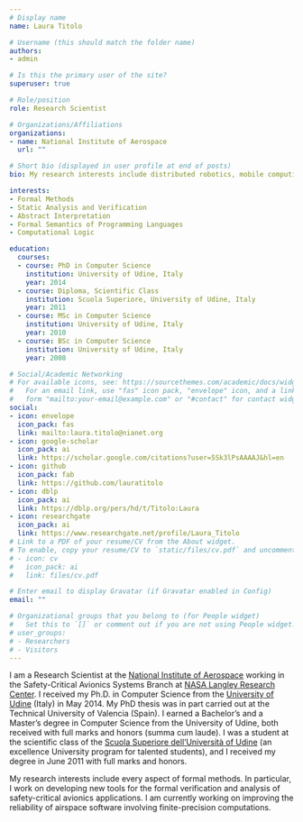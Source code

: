 ```yaml
---
# Display name
name: Laura Titolo

# Username (this should match the folder name)
authors:
- admin

# Is this the primary user of the site?
superuser: true

# Role/position
role: Research Scientist

# Organizations/Affiliations
organizations:
- name: National Institute of Aerospace
  url: ""

# Short bio (displayed in user profile at end of posts)
bio: My research interests include distributed robotics, mobile computing and programmable matter.

interests:
- Formal Methods
- Static Analysis and Verification
- Abstract Interpretation
- Formal Semantics of Programming Languages
- Computational Logic

education:
  courses:
  - course: PhD in Computer Science
    institution: University of Udine, Italy
    year: 2014
  - course: Diploma, Scientific Class
    institution: Scuola Superiore, University of Udine, Italy
    year: 2011
  - course: MSc in Computer Science
    institution: University of Udine, Italy
    year: 2010
  - course: BSc in Computer Science
    institution: University of Udine, Italy
    year: 2008

# Social/Academic Networking
# For available icons, see: https://sourcethemes.com/academic/docs/widgets/#icons
#   For an email link, use "fas" icon pack, "envelope" icon, and a link in the
#   form "mailto:your-email@example.com" or "#contact" for contact widget.
social:
- icon: envelope
  icon_pack: fas
  link: mailto:laura.titolo@nianet.org
- icon: google-scholar
  icon_pack: ai
  link: https://scholar.google.com/citations?user=5Sk3lPsAAAAJ&hl=en
- icon: github
  icon_pack: fab
  link: https://github.com/lauratitolo
- icon: dblp
  icon_pack: ai
  link: https://dblp.org/pers/hd/t/Titolo:Laura
- icon: researchgate
  icon_pack: ai
  link: https://www.researchgate.net/profile/Laura_Titolo
# Link to a PDF of your resume/CV from the About widget.
# To enable, copy your resume/CV to `static/files/cv.pdf` and uncomment the lines below.
# - icon: cv
#   icon_pack: ai
#   link: files/cv.pdf

# Enter email to display Gravatar (if Gravatar enabled in Config)
email: ""

# Organizational groups that you belong to (for People widget)
#   Set this to `[]` or comment out if you are not using People widget.
# user_groups:
# - Researchers
# - Visitors
---
```


I am a Research Scientist at the [National Institute of Aerospace](https://www.nianet.org/) working in the Safety-Critical Avionics Systems Branch at [NASA Langley Research Center](https://www.nasa.gov/langley).
I received my Ph.D. in Computer Science from the [University of Udine](https://www.uniud.it/en/uniud-international?set_language=en) (Italy) in May 2014. My PhD thesis was in part carried out at the Technical University of Valencia (Spain).
I earned a Bachelor’s and a Master’s degree in Computer Science from the University of Udine, both received with full marks and honors (summa cum laude).
I was a student at the scientific class of the [Scuola Superiore dell’Università of Udine](https://scuolasuperiore.uniud.it/) (an excellence University program for talented students), and I received my degree in June 2011 with full marks and honors.

My research interests include every aspect of formal methods.
In particular, I work on developing new tools for the formal verification and analysis of safety-critical avionics applications.
I am currently working on improving the reliability of airspace software involving finite-precision computations.


